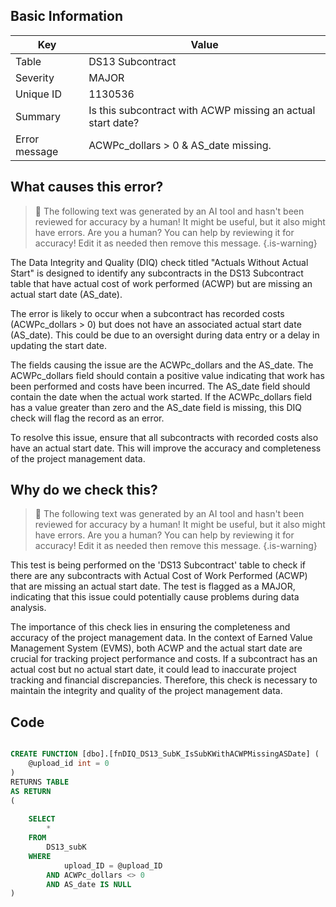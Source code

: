 ## Basic Information
| Key         | Value          |
|-------------|----------------|
| Table       | DS13 Subcontract |
| Severity    | MAJOR |
| Unique ID   | 1130536   |
| Summary     | Is this subcontract with ACWP missing an actual start date? |
| Error message | ACWPc_dollars > 0 & AS_date missing. |

## What causes this error?

> :robot: The following text was generated by an AI tool and hasn't been reviewed for accuracy by a human! It might be useful, but it also might have errors. Are you a human? You can help by reviewing it for accuracy! Edit it as needed then remove this message.
{.is-warning}

The Data Integrity and Quality (DIQ) check titled "Actuals Without Actual Start" is designed to identify any subcontracts in the DS13 Subcontract table that have actual cost of work performed (ACWP) but are missing an actual start date (AS_date). 

The error is likely to occur when a subcontract has recorded costs (ACWPc_dollars > 0) but does not have an associated actual start date (AS_date). This could be due to an oversight during data entry or a delay in updating the start date.

The fields causing the issue are the ACWPc_dollars and the AS_date. The ACWPc_dollars field should contain a positive value indicating that work has been performed and costs have been incurred. The AS_date field should contain the date when the actual work started. If the ACWPc_dollars field has a value greater than zero and the AS_date field is missing, this DIQ check will flag the record as an error.

To resolve this issue, ensure that all subcontracts with recorded costs also have an actual start date. This will improve the accuracy and completeness of the project management data.
## Why do we check this?

> :robot: The following text was generated by an AI tool and hasn't been reviewed for accuracy by a human! It might be useful, but it also might have errors. Are you a human? You can help by reviewing it for accuracy! Edit it as needed then remove this message.
{.is-warning}

This test is being performed on the 'DS13 Subcontract' table to check if there are any subcontracts with Actual Cost of Work Performed (ACWP) that are missing an actual start date. The test is flagged as a MAJOR, indicating that this issue could potentially cause problems during data analysis.

The importance of this check lies in ensuring the completeness and accuracy of the project management data. In the context of Earned Value Management System (EVMS), both ACWP and the actual start date are crucial for tracking project performance and costs. If a subcontract has an actual cost but no actual start date, it could lead to inaccurate project tracking and financial discrepancies. Therefore, this check is necessary to maintain the integrity and quality of the project management data.
## Code

```sql

CREATE FUNCTION [dbo].[fnDIQ_DS13_SubK_IsSubKWithACWPMissingASDate] (
	@upload_id int = 0
)
RETURNS TABLE
AS RETURN
(
	
	SELECT
		*
	FROM 
		DS13_subK
	WHERE 
			upload_ID = @upload_ID 
		AND ACWPc_dollars <> 0
		AND AS_date IS NULL
)
```
